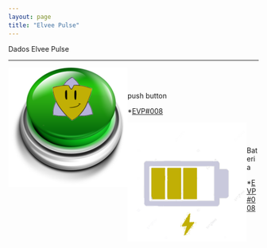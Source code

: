 ```yaml
---
layout: page
title: "Elvee Pulse"
---
```


Dados Elvee Pulse

---

<img style="float: left;" src="/photos/bot.png" height = 240px width = 240px>
<br/><br/>

push button


*[EVP#008](https://thingspeak.com/channels/1642080/charts/4?bgcolor=%23ffffff&color=%2328B463&dynamic=true&results=30&type=spline)


<img style="float: left;" src="/photos/bat.png" height = 240px width = 240px>
<br/><br/>

Bateria


*[EVP#008](https://thingspeak.com/channels/1642080/charts/1?bgcolor=%23ffffff&color=%23d62020&dynamic=true&results=30&type=spline)

